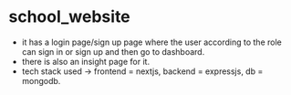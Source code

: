 # school_website
- it has a login page/sign up page where the user according to the role can sign in or sign up and then go to dashboard.
- there is also an insight page for it.
- tech stack used -> frontend = nextjs, backend = expressjs, db = mongodb.